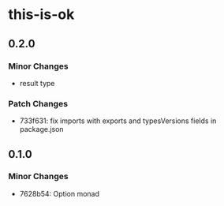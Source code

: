 # this-is-ok

## 0.2.0

### Minor Changes

- result type

### Patch Changes

- 733f631: fix imports with exports and typesVersions fields in package.json

## 0.1.0

### Minor Changes

- 7628b54: Option monad
